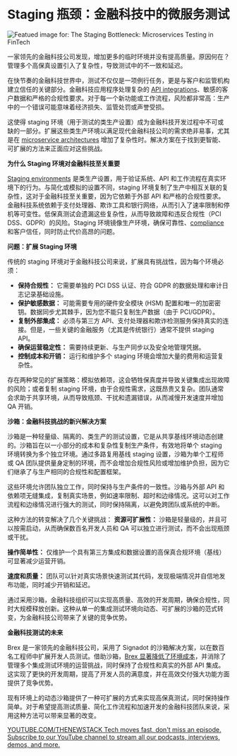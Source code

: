 # Staging 瓶颈：金融科技中的微服务测试

![Featued image for: The Staging Bottleneck: Microservices Testing in FinTech](https://cdn.thenewstack.io/media/2025/02/c2a7358f-image-4-1024x1016-1.png)

一家领先的金融科技公司发现，增加更多的临时环境并没有提高质量。原因何在？管理多个高保真设置引入了复杂性，导致测试中的不一致和延迟。

在快节奏的金融科技世界中，测试不仅仅是一项例行任务，更是与客户和监管机构建立信任的关键部分。金融科技应用程序处理复杂的 [API integrations](https://thenewstack.io/api-management/)、敏感的客户数据和严格的合规性要求。对于每一个新功能或工作流程，风险都非常高：生产中的一个错误可能意味着经济损失、监管处罚或声誉受损。

这使得 staging 环境（用于测试的类生产设置）成为金融科技开发过程中不可或缺的一部分。扩展这些类生产环境以满足现代金融科技公司的需求绝非易事，尤其是在 [microservice architectures](https://thenewstack.io/microservices/) 增加了复杂性时。解决方案在于找到更智能、可扩展的方法来正面应对这些挑战。

**为什么 Staging 环境对金融科技至关重要**

[Staging environments](https://thenewstack.io/why-staging-is-a-bottleneck-for-microservice-testing/) 是类生产设置，用于验证系统、API 和工作流程在真实环境下的行为。与简化或模拟的设置不同，staging 环境复制了生产中相互关联的复杂性，这对于金融科技至关重要，因为它依赖于外部 API 和严格的合规性要求。
金融科技系统依赖于支付处理器、欺诈工具和银行网络，从而引入了速率限制和停机等可变性。低保真测试会遗漏这些复杂性，从而导致故障和违反合规性（PCI DSS、GDPR）的风险。Staging 环境镜像生产环境，确保可靠性、[compliance](https://thenewstack.io/cloud-native-security-hasnt-solved-compliance-challenges/) 和客户信任，同时防止代价高昂的问题。

**问题：扩展 Staging 环境**

传统的 staging 环境对于金融科技公司来说，扩展具有挑战性，因为每个环境必须：

*   **保持合规性：** 它需要单独的 PCI DSS 认证、符合 GDPR 的数据处理和审计日志记录基础设施。
*   **保护敏感数据：** 可能需要专用的硬件安全模块 (HSM) 配置和唯一的加密密钥。数据同步尤其棘手，因为您不能只复制生产数据（由于 PCI/GDPR）。
*   **复制外部集成：** 必须与第三方 API、支付处理器和欺诈检测服务保持真实的连接。但是，一些关键的金融服务（尤其是传统银行）通常不提供 staging API。
*   **确保运营稳定性：** 需要持续更新、与生产同步以及安全地管理凭据。
*   **控制成本和开销：** 运行和维护多个 staging 环境会增加大量的费用和运营复杂性。

存在两种常见的扩展策略：模拟依赖项，这会牺牲保真度并导致关键集成出现故障的风险；或者复制 staging 环境，由于合规性需求，这既昂贵又复杂。团队通常会求助于共享环境，从而导致瓶颈、干扰和遗漏错误，从而减慢开发速度并增加 QA 开销。

**沙箱：金融科技挑战的新兴解决方案**

沙箱是一种轻量级、隔离的、类生产的测试设置，它是从共享基线环境动态创建的。沙箱旨在以一小部分的成本和复杂性复制生产条件，有效地将单个 staging 环境转换为多个独立环境。通过多路复用基线 staging 设置，沙箱为单个工程师或 QA 团队提供量身定制的环境，而不会增加合规性风险或增加维护负担，因为它们继承了与生产相同的合规性和配置框架。

这些环境允许团队独立工作，同时保持与生产条件的一致性。沙箱与外部 API 和依赖项无缝集成，复制真实场景，例如速率限制、超时和边缘情况。这可以对工作流程和边缘情况进行强大的测试，同时保持隔离，以避免跨团队或系统的中断。

这种方法的转变解决了几个关键挑战：
**资源可扩展性：** 沙箱是轻量级的，并且可以按需启动，从而确保数百名开发人员和 QA 可以独立进行测试，而不会出现瓶颈或干扰。

**操作简单性：** 仅维护一个具有第三方集成和数据设置的高保真合规环境（基线）可显著减少运营开销。

**速度和质量：** 团队可以针对真实场景快速测试其代码，发现极端情况并自信地发布功能，同时减少开销和延迟。

通过采用沙箱，金融科技组织可以实现高质量、高效的开发周期，确保合规性，同时大规模释放创新。这种从单一的集成测试环境向动态、可扩展的沙箱的范式转变，为金融科技公司带来了关键的竞争优势。

**金融科技测试的未来**

Brex 是一家领先的金融科技公司，采用了 Signadot 的沙箱解决方案，以在数百名工程师中扩展开发人员测试。借助沙箱，[Brex 显著降低了环境成本](https://www.signadot.com/case-studies/brex-uses-signadot-to-scale-developer-testing-across-100s-of-engineers)，并消除了管理多个集成测试环境的运营挑战，同时保持了合规性和真实的外部 API 集成。这实现了更快的开发周期，提高了开发人员的满意度，并在高效交付强大功能方面提供了竞争优势。

现有环境上的动态沙箱提供了一种可扩展的方式来实现高保真测试，同时保持操作简单。对于希望提高测试质量、简化工作流程和加速开发的金融科技团队来说，采用这种方法可以带来显著的改变。

[
YOUTUBE.COM/THENEWSTACK
Tech moves fast, don't miss an episode. Subscribe to our YouTube
channel to stream all our podcasts, interviews, demos, and more.
](https://youtube.com/thenewstack?sub_confirmation=1)